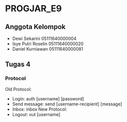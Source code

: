 # PROGJAR_E9
## Anggota Kelompok
* Dewi Sekarini 05111640000004
* Isye Putri Roselin 05111640000020
* Daniel Kurniawan 05111640000081

## Tugas 4
### Protocol
Old Protocol:
* Login: auth [username] [password]
* Send message: send [username-recipient] [message]
* Inbox: inbox
New Protocol:
* Logout: out [username]
